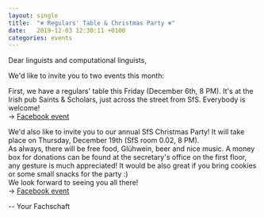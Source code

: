 ```yaml
---
layout: single
title:  "❄ Regulars' Table & Christmas Party ❄"
date:   2019-12-03 12:30:11 +0100
categories: events
---
```



Dear linguists and computational linguists,

We'd like to invite you to two events this month:  
 
First, we have a regulars' table this Friday (December 6th, 8 PM). It's at the Irish pub Saints & Scholars, just across the street from SfS. Everybody is welcome!  
→ [Facebook event](https://www.facebook.com/events/479308506032978/)

We'd also like to invite you to our annual SfS Christmas Party! It will take place on Thursday, December 19th (SfS room 0.02, 8 PM).  
As always, there will be free food, Glühwein, beer and nice music. A money box for donations can be found at the secretary's office on the first floor, any gesture is much appreciated! 
It would be also great if you bring cookies or some small snacks for the party :)  
We look forward to seeing you all there!  
→ [Facebook event](https://www.facebook.com/events/530319504491782/)

-- Your Fachschaft
